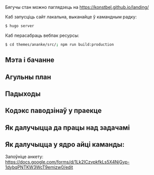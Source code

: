 Бягучы стан можно паглядзець на https://konstbel.github.io/landing/

Каб запусціць сайт лакальна, выканайце ў камандным радку:

```sh
$ hugo server
```

Каб перасабраць вебпак ресурсы:

```sh
$ cd themes/ananke/src/; npm run build:production
```

## Мэта і бачанне

## Агульны план

## Падыходы

## Кодэкс паводзінаў у праекце

## Як далучыцца да працы над задачамі

## Як далучыцца у ядро айці каманды:
Запоўніце анкету: https://docs.google.com/forms/d/1Lk2ICzvpkfkLs5X4NjGyp-1dybqPNTKW3WcT9emizw0/edit
